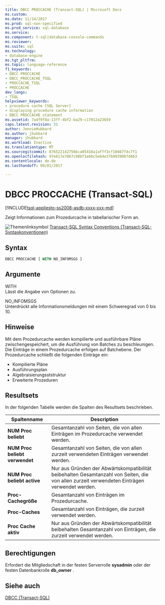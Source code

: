 ```yaml
---
title: DBCC PROCCACHE (Transact-SQL) | Microsoft Docs
ms.custom: 
ms.date: 11/14/2017
ms.prod: sql-non-specified
ms.prod_service: sql-database
ms.service: 
ms.component: t-sql|database-console-commands
ms.reviewer: 
ms.suite: sql
ms.technology:
- database-engine
ms.tgt_pltfrm: 
ms.topic: language-reference
f1_keywords:
- DBCC PROCCACHE
- DBCC_PROCCACHE_TSQL
- PROCCACHE_TSQL
- PROCCACHE
dev_langs:
- TSQL
helpviewer_keywords:
- procedure cache [SQL Server]
- displaying procedure cache information
- DBCC PROCCACHE statement
ms.assetid: 7a4f9f8a-13ff-4bf2-ba29-c17012a23659
caps.latest.revision: 31
author: JennieHubbard
ms.author: jhubbard
manager: jhubbard
ms.workload: Inactive
ms.translationtype: MT
ms.sourcegitcommit: 876522142756bca05416a1afff3cf10467f4c7f1
ms.openlocfilehash: 97e617e7867c90bf1e66c5e64e37b9039087d463
ms.contentlocale: de-de
ms.lasthandoff: 09/01/2017

---
```

# <a name="dbcc-proccache-transact-sql"></a>DBCC PROCCACHE (Transact-SQL)
[!INCLUDE[tsql-appliesto-ss2008-asdb-xxxx-xxx-md](../../includes/tsql-appliesto-ss2008-asdb-xxxx-xxx-md.md)]

Zeigt Informationen zum Prozedurcache in tabellarischer Form an.
  
![Themenlinksymbol](../../database-engine/configure-windows/media/topic-link.gif "Topic link icon") [Transact-SQL Syntax Conventions (Transact-SQL-Syntaxkonventionen)](../../t-sql/language-elements/transact-sql-syntax-conventions-transact-sql.md)
  
## <a name="syntax"></a>Syntax  
  
```sql
DBCC PROCCACHE [ WITH NO_INFOMSGS ]  
```  
  
## <a name="arguments"></a>Argumente  
 WITH  
 Lässt die Angabe von Optionen zu.  
  
 NO_INFOMSGS  
 Unterdrückt alle Informationsmeldungen mit einem Schweregrad von 0 bis 10.  
  
## <a name="remarks"></a>Hinweise  
Mit dem Prozedurcache werden kompilierte und ausführbare Pläne zwischengespeichert, um die Ausführung von Batches zu beschleunigen. Die Einträge in einem Prozedurcache erfolgen auf Batchebene. Der Prozedurcache schließt die folgenden Einträge ein:
-   Kompilierte Pläne  
-   Ausführungsplan  
-   Algebraisierungsststruktur  
-   Erweiterte Prozeduren  
  
## <a name="result-sets"></a>Resultsets  
In der folgenden Tabelle werden die Spalten des Resultsets beschrieben.
  
|Spaltenname|Description|  
|-----------------|-----------------|  
|**NUM Proc beliebt**|Gesamtanzahl von Seiten, die von allen Einträgen im Prozedurcache verwendet werden.|  
|**NUM Proc beliebt verwendet**|Gesamtanzahl von Seiten, die von allen zurzeit verwendeten Einträgen verwendet werden.|  
|**NUM Proc beliebt active**|Nur aus Gründen der Abwärtskompatibilität beibehalten Gesamtanzahl von Seiten, die von allen zurzeit verwendeten Einträgen verwendet werden.|  
|**Proc-Cachegröße**|Gesamtanzahl von Einträgen im Prozedurcache.|  
|**Proc-Caches**|Gesamtanzahl von Einträgen, die zurzeit verwendet werden.|  
|**Proc Cache aktiv**|Nur aus Gründen der Abwärtskompatibilität beibehalten Gesamtanzahl von Einträgen, die zurzeit verwendet werden.|  
  
## <a name="permissions"></a>Berechtigungen  
Erfordert die Mitgliedschaft in der festen Serverrolle **sysadmin** oder der festen Datenbankrolle **db_owner** .
  
## <a name="see-also"></a>Siehe auch  
[DBCC &#40;Transact-SQL&#41;](../../t-sql/database-console-commands/dbcc-transact-sql.md)
  
  

